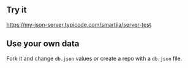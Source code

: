 ## Try it

https://my-json-server.typicode.com/smartjia/server-test

## Use your own data

Fork it and change `db.json` values or create a repo with a `db.json` file.